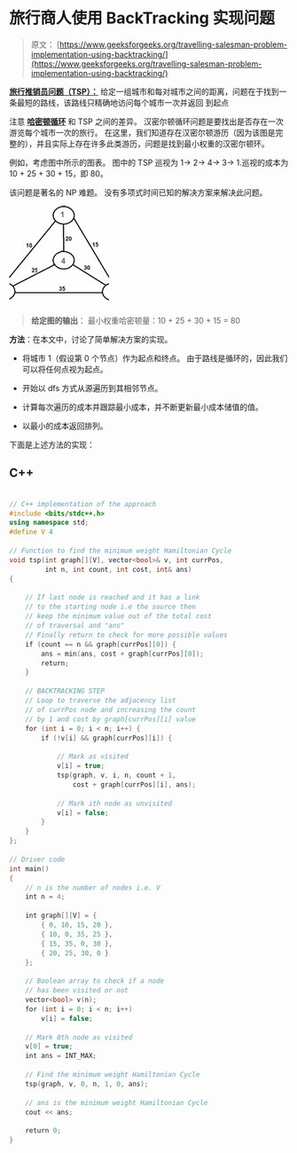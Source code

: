 # 旅行商人使用 BackTracking 实现问题

> 原文： [https://www.geeksforgeeks.org/travelling-salesman-problem-implementation-using-backtracking/](https://www.geeksforgeeks.org/travelling-salesman-problem-implementation-using-backtracking/)

[**旅行推销员问题（TSP）：**](https://www.geeksforgeeks.org/travelling-salesman-problem-set-1/) 给定一组城市和每对城市之间的距离，问题在于找到一条最短的路线，该路线只精确地访问每个城市一次并返回 到起点

注意 [**哈密顿循环**](https://www.geeksforgeeks.org/backtracking-set-7-hamiltonian-cycle/) 和 TSP 之间的差异。 汉密尔顿循环问题是要找出是否存在一次游览每个城市一次的旅行。 在这里，我们知道存在汉密尔顿游历（因为该图是完整的），并且实际上存在许多此类游历，问题是找到最小权重的汉密尔顿环。

例如，考虑图中所示的图表。 图中的 TSP 巡视为 1-> 2-> 4-> 3-> 1.巡视的成本为 10 + 25 + 30 + 15，即 80。

该问题是著名的 NP 难题。 没有多项式时间已知的解决方案来解决此问题。

![TSP](img/5ed402d46a5ae77ea6bbb8f81947428f.png)

> **给定图的输出**：
> 最小权重哈密顿量：10 + 25 + 30 + 15 = 80

**方法**：在本文中，讨论了简单解决方案的实现。

*   将城市 1（假设第 0 个节点）作为起点和终点。 由于路线是循环的，因此我们可以将任何点视为起点。

*   开始以 dfs 方式从源遍历到其相邻节点。

*   计算每次遍历的成本并跟踪最小成本，并不断更新最小成本储值的值。

*   以最小的成本返回排列。

下面是上述方法的实现：

## C++

```cpp

// C++ implementation of the approach 
#include <bits/stdc++.h> 
using namespace std; 
#define V 4 

// Function to find the minimum weight Hamiltonian Cycle 
void tsp(int graph[][V], vector<bool>& v, int currPos, 
         int n, int count, int cost, int& ans) 
{ 

    // If last node is reached and it has a link 
    // to the starting node i.e the source then 
    // keep the minimum value out of the total cost 
    // of traversal and "ans" 
    // Finally return to check for more possible values 
    if (count == n && graph[currPos][0]) { 
        ans = min(ans, cost + graph[currPos][0]); 
        return; 
    } 

    // BACKTRACKING STEP 
    // Loop to traverse the adjacency list 
    // of currPos node and increasing the count 
    // by 1 and cost by graph[currPos][i] value 
    for (int i = 0; i < n; i++) { 
        if (!v[i] && graph[currPos][i]) { 

            // Mark as visited 
            v[i] = true; 
            tsp(graph, v, i, n, count + 1, 
                cost + graph[currPos][i], ans); 

            // Mark ith node as unvisited 
            v[i] = false; 
        } 
    } 
}; 

// Driver code 
int main() 
{ 
    // n is the number of nodes i.e. V 
    int n = 4; 

    int graph[][V] = { 
        { 0, 10, 15, 20 }, 
        { 10, 0, 35, 25 }, 
        { 15, 35, 0, 30 }, 
        { 20, 25, 30, 0 } 
    }; 

    // Boolean array to check if a node 
    // has been visited or not 
    vector<bool> v(n); 
    for (int i = 0; i < n; i++) 
        v[i] = false; 

    // Mark 0th node as visited 
    v[0] = true; 
    int ans = INT_MAX; 

    // Find the minimum weight Hamiltonian Cycle 
    tsp(graph, v, 0, n, 1, 0, ans); 

    // ans is the minimum weight Hamiltonian Cycle 
    cout << ans; 

    return 0; 
} 

```